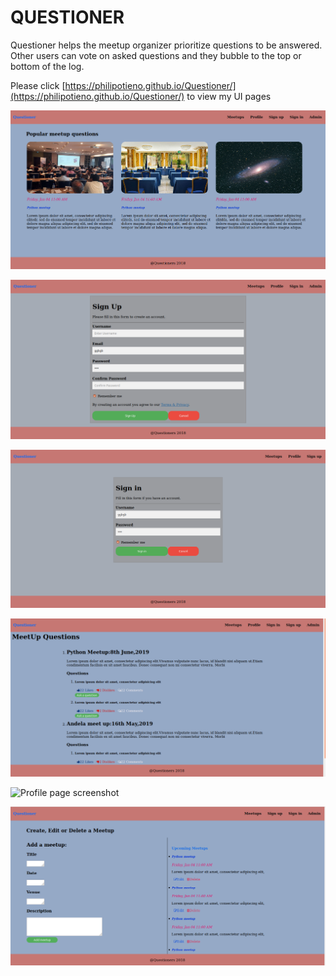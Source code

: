 # QUESTIONER 
Questioner helps the meetup organizer prioritize questions to be answered. Other users can vote on asked questions and they bubble to the top or bottom of the log.


Please click [https://philipotieno.github.io/Questioner/](https://philipotieno.github.io/Questioner/) to view my UI pages


![home page screenshot](Screenshots/index.png)


![Sign up page screenshot](Screenshots/signup.png)


![Login page screenshot](Screenshots/signin.png)


![View Meetups page screenshot](Screenshots/meetups.png)


![Profile page screenshot](Screenshots/profile.png)


![Admin page screenshot](Screenshots/admin.png)
